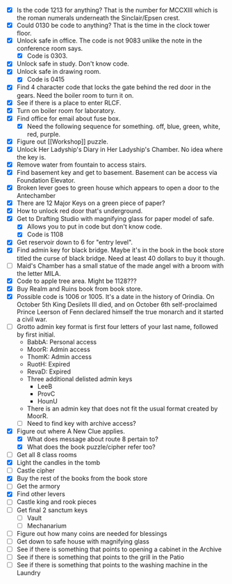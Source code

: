 - [x] Is the code 1213 for anything? That is the number for MCCXIII which is the roman numerals underneath the Sinclair/Epsen crest.
- [x] Could 0130 be code to anything? That is the time in the clock tower floor.
- [x] Unlock safe in office. The code is not 9083 unlike the note in the conference room says.
	- [x] Code is 0303.
- [x] Unlock safe in study. Don't know code.
- [x] Unlock safe in drawing room.
	- [x] Code is 0415
- [x] Find 4 character code that locks the gate behind the red door in the gears. Need the boiler room to turn it on.
- [x] See if there is a place to enter RLCF.
- [x] Turn on boiler room for laboratory.
- [x] Find office for email about fuse box.
	- [x] Need the following sequence for something. off, blue, green, white, red, purple.
- [x] Figure out [[Workshop]] puzzle.
- [x] Unlock Her Ladyship's Diary in Her Ladyship's Chamber. No idea where the key is.
- [x] Remove water from fountain to access stairs.
- [x] Find basement key and get to basement. Basement can be access via Foundation Elevator.
- [x] Broken lever goes to green house which appears to open a door to the Antechamber
- [x] There are 12 Major Keys on a green piece of paper?
- [x] How to unlock red door that's underground.
- [x] Get to Drafting Studio with magnifying glass for paper model of safe.
	- [x] Allows you to put in code but don't know code.
	- [x] Code is 1108
- [x] Get reservoir down to 6 for "entry level". 
- [x] Find admin key for black bridge. Maybe it's in the book in the book store titled the curse of black bridge. Need at least 40 dollars to buy it though.
- [ ] Maid's Chamber has a small statue of the made angel with a broom with the letter MILA. 
- [x] Code to apple tree area. Might be 1128???
- [x] Buy Realm and Ruins book from book store.
- [x] Possible code is 1006 or 1005. It's a date in the history of Orindia. On October 5th King Desilets III died, and on October 6th self-proclaimed Prince Leerson of Fenn declared himself the true monarch and it started a civil war.
- [ ] Grotto admin key format is first four letters of your last name, followed by first initial.
	- BabbA: Personal access
	- MoorR: Admin access
	- ThomK: Admin access
	- RuotH: Expired
	- RevaD: Expired
	- Three additional delisted admin keys
		- LeeB
		- ProvC
		- HounU
	- There is an admin key that does not fit the usual format created by MoorR.
	- [ ] Need to find key with archive access?
- [x] Figure out where A New Clue applies.
	- [x] What does message about route 8 pertain to?
	- [x] What does the book puzzle/cipher refer too?
- [ ] Get all 8 class rooms
- [x] Light the candles in the tomb
- [ ] Castle cipher
- [x] Buy the rest of the books from the book store
- [ ] Get the armory
- [x] Find other levers
- [ ] Castle king and rook pieces
- [ ] Get final 2 sanctum keys
	- [ ] Vault
	- [ ] Mechanarium
- [ ] Figure out how many coins are needed for blessings
- [ ] Get down to safe house with magnifying glass
- [ ] See if there is something that points to opening a cabinet in the Archive
- [ ] See if there is something that points to the grill in the Patio
- [ ] See if there is something that points to the washing machine in the Laundry